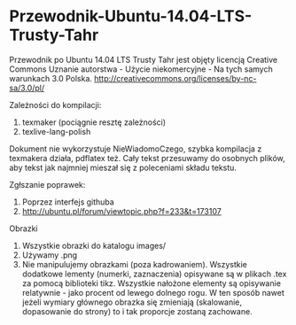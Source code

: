 Przewodnik-Ubuntu-14.04-LTS-Trusty-Tahr
=======================================

Przewodnik po Ubuntu 14.04 LTS Trusty Tahr jest objęty licencją Creative Commons Uznanie autorstwa - Użycie niekomercyjne - Na tych samych warunkach 3.0 Polska.
http://creativecommons.org/licenses/by-nc-sa/3.0/pl/

Zależności do kompilacji:

1. texmaker (pociągnie resztę zależności)
2. texlive-lang-polish

Dokument nie wykorzystuje NieWiadomoCzego, szybka kompilacja z texmakera działa, pdflatex też.
Cały tekst przesuwamy do osobnych plików, aby tekst jak najmniej mieszał się z poleceniami składu tekstu.

Zgłszanie poprawek:

1. Poprzez interfejs githuba
2. http://ubuntu.pl/forum/viewtopic.php?f=233&t=173107

Obrazki
1. Wszystkie obrazki do katalogu images/
2. Używamy .png
3. Nie manipulujemy obrazkami (poza kadrowaniem). Wszystkie dodatkowe lementy (numerki, zaznaczenia) opisywane są w plikach .tex za pomocą biblioteki tikz. Wszystkie nałożone elementy są opisywanie relatywnie - jako procent od lewego dolnego rogu. W ten sposób nawet jeżeli wymiary głównego obrazka się zmieniają (skalowanie, dopasowanie do strony) to i tak proporcje zostaną zachowane.

